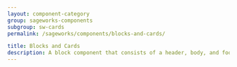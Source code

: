 ```yaml
---
layout: component-category
group: sageworks-components
subgroup: sw-cards
permalink: /sageworks/components/blocks-and-cards/

title: Blocks and Cards
description: A block component that consists of a header, body, and footer.
---
```

